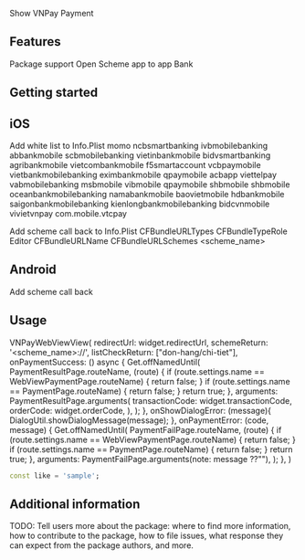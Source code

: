 Show VNPay Payment
## Features

Package support Open Scheme app to app Bank


## Getting started
## iOS
Add white list to Info.Plist
<array>
<string>momo</string>
<string>ncbsmartbanking</string>
<string>ivbmobilebanking</string>
<string>abbankmobile</string>
<string>scbmobilebanking</string>
<string>vietinbankmobile</string>
<string>bidvsmartbanking</string>
<string>agribankmobile</string>
<string>vietcombankmobile</string>
<string>f5smartaccount</string>
<string>vcbpaymobile</string>
<string>vietbankmobilebanking</string>
<string>eximbankmobile</string>
<string>qpaymobile</string>
<string>acbapp</string>
<string>viettelpay</string>
<string>vabmobilebanking</string>
<string>msbmobile</string>
<string>vibmobile</string>
<string>qpaymobile</string>
<string>shbmobile</string>
<string>shbmobile</string>
<string>oceanbankmobilebanking</string>
<string>namabankmobile</string>
<string>baovietmobile</string>
<string>hdbankmobile</string>
<string>saigonbankmobilebanking</string>
<string>kienlongbankmobilebanking</string>
<string>bidcvnmobile</string>
<string>vivietvnpay</string>
<string>com.mobile.vtcpay</string>
</array>

Add scheme call back to Info.Plist
<key>CFBundleURLTypes</key>
<array>
<dict>
<key>CFBundleTypeRole</key>
<string>Editor</string>
<key>CFBundleURLName</key>
<string></string>
<key>CFBundleURLSchemes</key>
<array>
<string><scheme_name></string>
</array>
</dict>
</array>


## Android
Add scheme call back
<data
android:scheme="<scheme_name>"
android:host="" />

## Usage

VNPayWebViewView(
redirectUrl: widget.redirectUrl,
schemeReturn: '<scheme_name>://',
listCheckReturn: ["don-hang/chi-tiet"],
onPaymentSuccess: () async {
Get.offNamedUntil(
PaymentResultPage.routeName,
(route) {
if (route.settings.name == WebViewPaymentPage.routeName) {
return false;
}
if (route.settings.name == PaymentPage.routeName) {
return false;
}
return true;
},
arguments: PaymentResultPage.arguments(
transactionCode: widget.transactionCode,
orderCode: widget.orderCode,
),
);
},
onShowDialogError: (message){
DialogUtil.showDialogMessage(message);
},
onPaymentError: (code, message) {
Get.offNamedUntil(
PaymentFailPage.routeName,
(route) {
if (route.settings.name == WebViewPaymentPage.routeName) {
return false;
}
if (route.settings.name == PaymentPage.routeName) {
return false;
}
return true;
},
arguments: PaymentFailPage.arguments(note: message ??""),
);
},
)

```dart
const like = 'sample';
```

## Additional information

TODO: Tell users more about the package: where to find more information, how to
contribute to the package, how to file issues, what response they can expect
from the package authors, and more.

